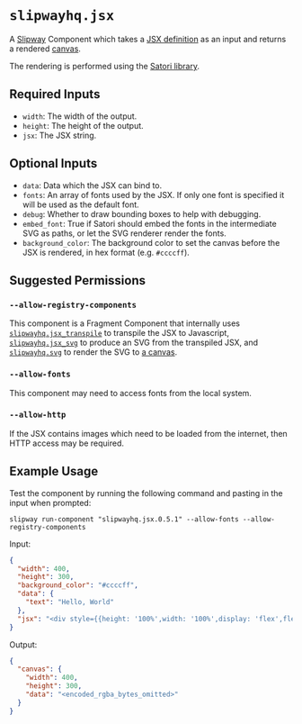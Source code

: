 # `slipwayhq.jsx`

A [Slipway](https://slipway.co/) Component which takes a [JSX definition](https://og-playground.vercel.app/)
as an input and returns a rendered [canvas](https://slipway.co/docs/guides/canvases).

The rendering is performed using the [Satori library](https://github.com/vercel/satori).

## Required Inputs

- `width`: The width of the output.
- `height`: The height of the output.
- `jsx`: The JSX string.

## Optional Inputs

- `data`: Data which the JSX can bind to.
- `fonts`: An array of fonts used by the JSX. If only one font is specified it will be used as the default font.
- `debug`: Whether to draw bounding boxes to help with debugging.
- `embed_font`: True if Satori should embed the fonts in the intermediate SVG as paths, or let the SVG renderer render the fonts.
- `background_color`: The background color to set the canvas before the JSX is rendered, in hex format (e.g. `#ccccff`).

## Suggested Permissions

### `--allow-registry-components`

This component is a Fragment Component that internally uses 
[`slipwayhq.jsx_transpile`](https://github.com/slipwayhq/slipway_jsx_transpile) to transpile the JSX to Javascript,
[`slipwayhq.jsx_svg`](https://github.com/slipwayhq/slipway_jsx_svg) to produce an SVG from the transpiled JSX,
and [`slipwayhq.svg`](https://github.com/slipwayhq/slipway_svg) to render the SVG to [a canvas](https://slipway.co/docs/guides/canvases).

### `--allow-fonts`

This component may need to access fonts from the local system.

### `--allow-http`

If the JSX contains images which need to be loaded from the internet, then HTTP access may be required.

## Example Usage

Test the component by running the following command and pasting in the input when prompted:
```
slipway run-component "slipwayhq.jsx.0.5.1" --allow-fonts --allow-registry-components
```

Input:
```json
{
  "width": 400,
  "height": 300,
  "background_color": "#ccccff",
  "data": {
    "text": "Hello, World"
  },
  "jsx": "<div style={{height: '100%',width: '100%',display: 'flex',flexDirection: 'column',alignItems: 'center',justifyContent: 'center',fontSize: 32,fontWeight: 600}}><svg width=\"75\" viewBox=\"0 0 75 65\" fill=\"#000\" style={{ margin: '0 75px' }}><path d=\"M37.59.25l36.95 64H.64l36.95-64z\"></path></svg><div style={{ marginTop: 40 }}>{data.text}</div></div>"
}
```

Output:
```json
{
  "canvas": {
    "width": 400,
    "height": 300,
    "data": "<encoded_rgba_bytes_omitted>"
  }
}
```